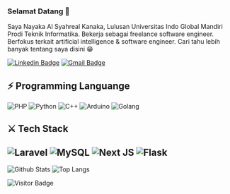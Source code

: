 ### Selamat Datang 👋

Saya Nayaka Al Syahreal Kanaka, Lulusan Universitas Indo Global Mandiri Prodi Teknik Informatika. Bekerja sebagai freelance software engineer. Berfokus terkait artificial intelligence & software engineer. Cari tahu lebih banyak tentang saya disini 😁

[![Linkedin Badge](https://img.shields.io/badge/-alkanayaka-blue?style=flat-square&logo=Linkedin&logoColor=white&link=https://www.linkedin.com/in/alkanayaka/)](https://www.linkedin.com/in/alkanayaka/)
[![Gmail Badge](https://img.shields.io/badge/-nayakaalsyahrealkanaka@gmail.com-c14438?style=flat-square&logo=Gmail&logoColor=white&link=mailto:nayakaalsyahrealkanaka@gmail.com)](mailto:nayakaalsyahrealkanaka@gmail.com)


## ⚡ Programming Languange
![PHP](https://img.shields.io/badge/php-%23777BB4.svg?style=for-the-badge&logo=php&logoColor=white)
![Python](https://img.shields.io/badge/python-3670A0?style=for-the-badge&logo=python&logoColor=ffdd54)
![C++](https://img.shields.io/badge/c++-%2300599C.svg?style=for-the-badge&logo=c%2B%2B&logoColor=white)
![Arduino](https://img.shields.io/badge/-Arduino-00979D?style=for-the-badge&logo=Arduino&logoColor=white)
![Golang](https://img.shields.io/badge/Go-00ADD8?style=for-the-badge&logo=go&logoColor=white)

## ⚔ Tech Stack
![Laravel](https://img.shields.io/badge/laravel-%23FF2D20.svg?style=for-the-badge&logo=laravel&logoColor=white)
![MySQL](https://img.shields.io/badge/mysql-%2300f.svg?style=for-the-badge&logo=mysql&logoColor=white)
![Next JS](https://img.shields.io/badge/Next-black?style=for-the-badge&logo=next.js&logoColor=white)
![Flask](https://img.shields.io/badge/flask-%23000.svg?style=for-the-badge&logo=flask&logoColor=white)
---
![Github Stats](https://github-readme-stats.vercel.app/api?username=nayyyyy&count_private=true&show_icons=true&include_all_commits=true)
![Top Langs](https://github-readme-stats.vercel.app/api/top-langs/?username=nayyyyy&hide=TeX&layout=compact)

![Visitor Badge](https://visitor-badge.laobi.icu/badge?page_id=nayyyyy.nayyyyy)
